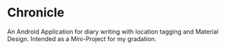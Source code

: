 # Chronicle
An Android Application for diary writing with location tagging and Material Design.
Intended as a Mini-Project for my gradation.
